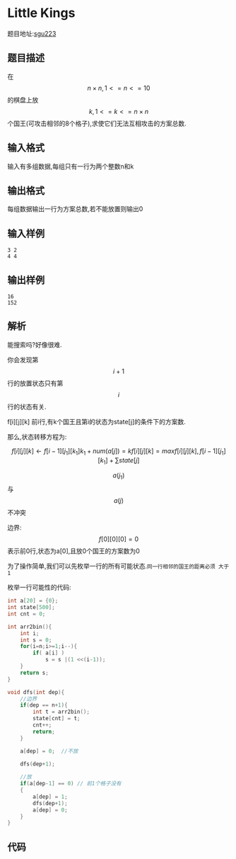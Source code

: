 # Little Kings

题目地址:[sgu223](https://vjudge.net/problem/SGU-223)

## 题目描述

在$$n \times n,1<=n<=10$$的棋盘上放$$k,1<=k<=n \times n$$个国王(可攻击相邻的8个格子),求使它们无法互相攻击的方案总数.

## 输入格式

输入有多组数据,每组只有一行为两个整数n和k

## 输出格式
每组数据输出一行为方案总数,若不能放置则输出0

## 输入样例

```
3 2
4 4
```

## 输出样例

```
16
152
```


## 解析

能搜索吗?好像很难.

你会发现第$$i+1$$行的放置状态只有第$$i$$行的状态有关.

f[i][j][k] 前i行,有k个国王且第i的状态为state[j]的条件下的方案数.

那么,状态转移方程为:



```math

f[i][j][k] \leftarrow f[i-1][j_1][k_1]

k_1+num(a[j]) = k

f[i][j][k] = max { f[i][j][k], f[i-1][j_1][k_1]+ \sum state[j]}

```
$$a(j_1) $$与$$a(j)$$不冲突

边界:$$f[0][0][0] = 0$$表示前0行,状态为a[0],且放0个国王的方案数为0


为了操作简单,我们可以先枚举一行的所有可能状态.`同一行相邻的国王的距离必须 大于 1`


枚举一行可能性的代码:

```c
int a[20] = {0};
int state[500];
int cnt = 0;

int arr2bin(){
    int i;
    int s = 0;
    for(i=n;i>=1;i--){
        if( a[i] )
            s = s |(1 <<(i-1));
    }
    return s;
}

void dfs(int dep){
    //边界
    if(dep == n+1){
        int t = arr2bin();
        state[cnt] = t;
        cnt++;
        return;
    }

    a[dep] = 0;  //不放
    
    dfs(dep+1);

    //放
    if(a[dep-1] == 0) // 前1个格子没有
    {
        a[dep] = 1;
        dfs(dep+1);
        a[dep] = 0;
    }
}
```


## 代码
